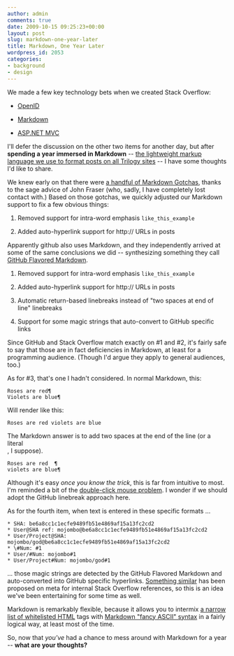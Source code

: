 ```yaml
---
author: admin
comments: true
date: 2009-10-15 09:25:23+00:00
layout: post
slug: markdown-one-year-later
title: Markdown, One Year Later
wordpress_id: 2053
categories:
- background
- design
---
```



We made a few key technology bets when we created Stack Overflow:







  * [OpenID](http://openid.net/)

  * [Markdown](http://en.wikipedia.org/wiki/Markdown)

  * [ASP.NET MVC](http://www.asp.net/mvc/)




I'll defer the discussion on the other two items for another day, but after **spending a year immersed in Markdown** -- [the lightweight markup language we use to format posts on all Trilogy sites](http://stackoverflow.com/editing-help) -- I have some thoughts I'd like to share.



We knew early on that there were [a handful of Markdown Gotchas](http://blog.stackoverflow.com/2008/06/three-markdown-gotcha/), thanks to the sage advice of John Fraser (who, sadly, I have completely lost contact with.) Based on those gotchas, we quickly adjusted our Markdown support to fix a few obvious things:







  1. Removed support for intra-word emphasis `like_this_example`

  2. Added auto-hyperlink support for http:// URLs in posts




Apparently github also uses Markdown, and they independently arrived at some of the same conclusions we did -- synthesizing something they call [GitHub Flavored Markdown](http://github.github.com/github-flavored-markdown/).







  1. Removed support for intra-word emphasis `like_this_example`

  2. Added auto-hyperlink support for http:// URLs in posts

  3. Automatic return-based linebreaks instead of "two spaces at end of line" linebreaks

  4. Support for some magic strings that auto-convert to GitHub specific links




Since GitHub and Stack Overflow match exactly on #1 and #2, it's fairly safe to say that those are in fact deficiencies in Markdown, at least for a programming audience. (Though I'd argue they apply to general audiences, too.)



As for #3, that's one I hadn't considered. In normal Markdown, this:




    
    
    Roses are red¶
    Violets are blue¶
    





Will render like this:

    
    
    Roses are red violets are blue
    





The Markdown answer is to add two spaces at the end of the line (or a literal <br>, I suppose).




    
    
    Roses are red  ¶
    violets are blue¶
    





Although it's easy _once you know the trick_, this is far from intuitive to most. I'm reminded a bit of the [double-click mouse problem](http://www.codinghorror.com/blog/archives/000096.html). I wonder if we should adopt the GitHub linebreak approach here. 



As for the fourth item, when text is entered in these specific formats ...




    
    
    * SHA: be6a8cc1c1ecfe9489fb51e4869af15a13fc2cd2
    * User@SHA ref: mojombo@be6a8cc1c1ecfe9489fb51e4869af15a13fc2cd2
    * User/Project@SHA: mojombo/god@be6a8cc1c1ecfe9489fb51e4869af15a13fc2cd2
    * \#Num: #1
    * User/#Num: mojombo#1
    * User/Project#Num: mojombo/god#1
    





... those magic strings are detected by the GitHub Flavored Markdown and auto-converted into GitHub specific hyperlinks. [Something similar](http://meta.stackoverflow.com/questions/1010/advanced-syntax-ideas) has been proposed on meta for internal Stack Overflow references, so this is an idea we've been entertaining for some time as well.



Markdown is remarkably flexible, because it allows you to intermix [a narrow list of whitelisted HTML](http://meta.stackoverflow.com/questions/1777/what-html-tags-are-allowed) tags with [Markdown "fancy ASCII" syntax](http://meta.stackoverflow.com/editing-help) in a fairly logical way, at least most of the time.



So, now that _you've_ had a chance to mess around with Markdown for a year -- **what are your thoughts?**

